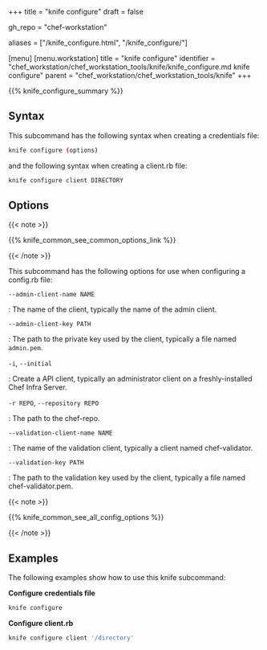 +++
title = "knife configure"
draft = false

gh_repo = "chef-workstation"

aliases = ["/knife_configure.html", "/knife_configure/"]

[menu]
  [menu.workstation]
    title = "knife configure"
    identifier = "chef_workstation/chef_workstation_tools/knife/knife_configure.md knife configure"
    parent = "chef_workstation/chef_workstation_tools/knife"
+++

{{% knife_configure_summary %}}

## Syntax

This subcommand has the following syntax when creating a credentials file:

``` bash
knife configure (options)
```

and the following syntax when creating a client.rb file:

``` bash
knife configure client DIRECTORY
```

## Options

{{< note >}}

{{% knife_common_see_common_options_link %}}

{{< /note >}}

This subcommand has the following options for use when configuring a
config.rb file:

`--admin-client-name NAME`

: The name of the client, typically the name of the admin client.

`--admin-client-key PATH`

: The path to the private key used by the client, typically a file
    named `admin.pem`.

`-i`, `--initial`

: Create a API client, typically an administrator client on a
    freshly-installed Chef Infra Server.

`-r REPO`, `--repository REPO`

: The path to the chef-repo.

`--validation-client-name NAME`

: The name of the validation client, typically a client named
    chef-validator.

`--validation-key PATH`

: The path to the validation key used by the client, typically a file
    named chef-validator.pem.

{{< note >}}

{{% knife_common_see_all_config_options %}}

{{< /note >}}

## Examples

The following examples show how to use this knife subcommand:

**Configure credentials file**

``` bash
knife configure
```

**Configure client.rb**

``` bash
knife configure client '/directory'
```
